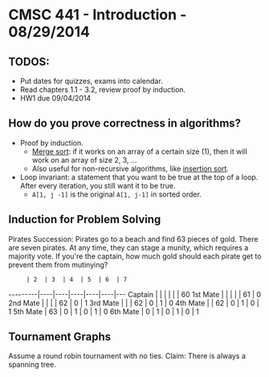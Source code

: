 # CMSC 441 - Introduction - 08/29/2014

## TODOS:
* Put dates for quizzes, exams into calendar.
* Read chapters 1.1 - 3.2, review proof by induction.
* HW1 due 09/04/2014

## How do you prove correctness in algorithms?
* Proof by induction.
    * [Merge sort](http://en.wikipedia.org/wiki/Merge_Sort): if it works on an array of a certain size (1), then it will
        work on an array of size 2, 3, ...
    * Also useful for non-recursive algorithms, like [insertion sort](http://en.wikipedia.org/wiki/Insertion_Sort).
* Loop invariant: a statement that you want to be true at the top of a loop.
    After every iteration, you still want it to be true.
    * `A[1, j -1]` is the original `A[1, j-1]` in sorted order.

## Induction for Problem Solving
Pirates Succession: Pirates go to a beach and find 63 pieces of gold. There are
seven pirates. At any time, they can stage a munity, which requires a majority
vote. If you're the captain, how much gold should each pirate get to prevent
them from mutinying?

         | 2  | 3  | 4  | 5  | 6  | 7
---------|----|----|----|----|----|---
Captain  |    |    |    |    |    | 60
1st Mate |    |    |    |    | 61 |  0
2nd Mate |    |    |    | 62 |  0 |  1
3rd Mate |    |    | 62 |  0 |  1 |  0
4th Mate |    | 62 |  0 |  1 |  0 |  1
5th Mate | 63 |  0 |  1 |  0 |  1 |  0
6th Mate | 0  |  1 |  0 |  1 |  0 |  1

## Tournament Graphs
Assume a round robin tournament with no ties.
Claim: There is always a spanning tree.


